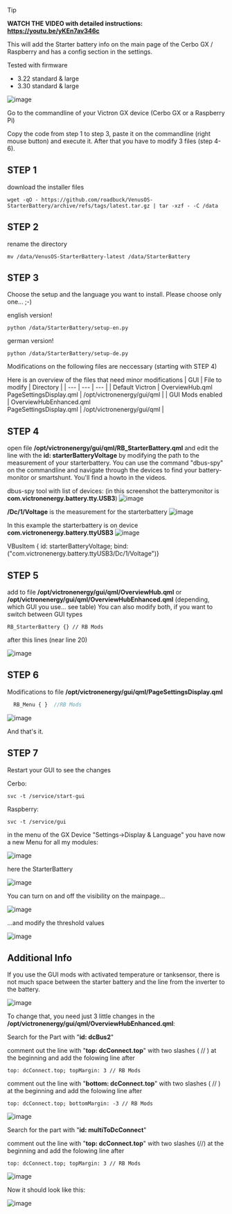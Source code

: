 > [!TIP]
> **WATCH THE VIDEO with detailed instructions: https://youtu.be/yKEn7av346c**

This will add the Starter battery info on the main page of the Cerbo GX / Raspberry and has a config section in the settings.

Tested with firmware
- 3.22 standard & large
- 3.30 standard & large

![image](https://github.com/roadbuck/VenusOS-StarterBattery/assets/164482499/1145eb5b-6487-476e-a5e8-aba6b58d941c)

Go to the commandline of your Victron GX device (Cerbo GX or a Raspberry Pi)

Copy the code from step 1 to step 3, paste it on the commandline (right mouse button) and execute it. After that you have to modify 3 files (step 4-6).

## STEP 1

download the installer files
```
wget -qO - https://github.com/roadbuck/VenusOS-StarterBattery/archive/refs/tags/latest.tar.gz | tar -xzf - -C /data
```
## STEP 2
rename the directory
```
mv /data/VenusOS-StarterBattery-latest /data/StarterBattery
```
## STEP 3
Choose the setup and the language you want to install. Please choose only one... ;-)

english version!
```
python /data/StarterBattery/setup-en.py
```
german version!
```
python /data/StarterBattery/setup-de.py
```
Modifications on the following files are neccessary (starting with STEP 4)

Here is an overview of the files that need minor modifications
| GUI | File to modify | Directory |
| --- | --- | --- |
| Default Victron | OverviewHub.qml<br>PageSettingsDisplay.qml | /opt/victronenergy/gui/qml |
| GUI Mods enabled | OverviewHubEnhanced.qml<br>PageSettingsDisplay.qml | /opt/victronenergy/gui/qml |

## STEP 4
open file **/opt/victronenergy/gui/qml/RB_StarterBattery.qml** and edit the line with the **id: starterBatteryVoltage** by modifying the path to the measurement of your starterbattery. You can use the command "dbus-spy" on the commandline and navigate through the devices to find your battery-monitor or smartshunt. You'll find a howto in the videos.

dbus-spy tool with list of devices:
(in this screenshot the batterymonitor is **com.victronenergy.battery.tty.USB3**)
![image](https://github.com/roadbuck/VenusOS-StarterBattery/assets/164482499/e88fd76e-4910-43a4-9483-a938c75e633b)

**/Dc/1/Voltage** is the measurement for the starterbattery
![image](https://github.com/roadbuck/VenusOS-StarterBattery/assets/164482499/85597c24-5cc6-4529-9f90-7b622fb99e1f)

In this example the starterbattery is on device **com.victronenergy.battery.ttyUSB3**
![image](https://github.com/roadbuck/VenusOS-StarterBattery/assets/164482499/e0f6e816-27eb-4fa5-a482-b8420921c46b)

VBusItem { id: starterBatteryVoltage; bind:("com.victronenergy.battery.ttyUSB3/Dc/1/Voltage")}

## STEP 5
add to file **/opt/victronenergy/gui/qml/OverviewHub.qml** or **/opt/victronenergy/gui/qml/OverviewHubEnhanced.qml** (depending, which GUI you use... see table) You can also modify both, if you want to switch between GUI types
```
RB_StarterBattery {} // RB Mods
```
after this lines (near line 20)

![image](https://github.com/roadbuck/VenusOS-StarterBattery/assets/164482499/ffd64506-2d11-49b4-a8b8-711fe9f2dab6)

## STEP 6
Modifications to file **/opt/victronenergy/gui/qml/PageSettingsDisplay.qml**
```qml
  RB_Menu { }  //RB Mods
```
![image](https://github.com/roadbuck/VenusOS-StarterBattery/assets/164482499/0c79c4ec-96e1-4cc0-be6e-96f764d3dc02)

And that's it. 

## STEP 7
Restart your GUI to see the changes

Cerbo:
```
svc -t /service/start-gui
```

Raspberry: 
```
svc -t /service/gui
```

in the menu of the GX Device "Settings->Display & Language" you have now a new Menu for all my modules:

![image](https://github.com/roadbuck/VenusOS-StarterBattery/assets/164482499/0dedceea-34db-4b47-8d50-88bf184e0683)

here the StarterBattery

![image](https://github.com/roadbuck/VenusOS-StarterBattery/assets/164482499/85dfc947-8469-4917-aeb5-0f7a847ad503)

You can turn on and off the visibility on the mainpage...

![image](https://github.com/roadbuck/VenusOS-StarterBattery/assets/164482499/c056de57-57cf-451b-8169-b8a06c139056)

...and modify the threshold values

![image](https://github.com/roadbuck/VenusOS-StarterBattery/assets/164482499/f07a5ca5-0833-4af6-8215-a4882a4df7b7)

## Additional Info
If you use the GUI mods with activated temperature or tanksensor, there is not much space between the starter battery and the line from the inverter to the battery.

![image](https://github.com/roadbuck/VenusOS-StarterBattery/assets/164482499/c2173458-e899-4182-b449-2706834a0bb3)

To change that, you need just 3 little changes in the **/opt/victronenergy/gui/qml/OverviewHubEnhanced.qml**:

Search for the Part with "**id: dcBus2**"

comment out the line with "**top: dcConnect.top**" with two slashes ( // ) at the beginning
and add the folowing line after
```
top: dcConnect.top; topMargin: 3 // RB Mods
```
comment out the line with "**bottom: dcConnect.top**" with two slashes ( // ) at the beginning
and add the folowing line after
```
top: dcConnect.top; bottomMargin: -3 // RB Mods
```
![image](https://github.com/roadbuck/VenusOS-StarterBattery/assets/164482499/8f7c3a46-8c1d-4ac8-b16b-2f1cee4ddbde)

Search for the part with "**id: multiToDcConnect**"

comment out the line with "**top: dcConnect.top**" with two slashes (//) at the beginning
and add the folowing line after
```
top: dcConnect.top; topMargin: 3 // RB Mods
```
![image](https://github.com/roadbuck/VenusOS-StarterBattery/assets/164482499/158d96d4-86bf-4157-8431-3c61a3215665)

Now it should look like this:

![image](https://github.com/roadbuck/VenusOS-StarterBattery/assets/164482499/377bb176-22ef-4770-b6e5-dfc60303d352)

